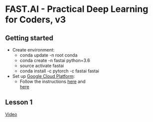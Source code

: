 # FAST.AI - Practical Deep Learning for Coders, v3

## Getting started
* Create environment:
  * conda update -n root conda
  * conda create -n fastai python=3.6
  * source activate fastai
  * conda install -c pytorch -c fastai fastai
* Set up [Google Cloud Platform](https://cloud.google.com/):
  * Follow the instructions [here](https://course-v3.fast.ai/start_gcp.html) and  
  [here](https://medium.com/@howkhang/ultimate-guide-to-setting-up-a-google-cloud-machine-for-fast-ai-version-2-f374208be43)
  
  
## Lesson 1
[Video](https://www.youtube.com/watch?time_continue=8&v=IPBSB1HLNLo)
